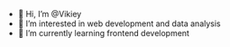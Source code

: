 - 👋 Hi, I’m @Vikiey
- 👀 I’m interested in web development and data analysis
- 🌱 I’m currently learning frontend development
<!--- 💞️ I’m looking to collaborate on ...
- 📫 How to reach me ... --->

<!---
Vikiey/Vikiey is a ✨ special ✨ repository because its `README.md` (this file) appears on your GitHub profile.
You can click the Preview link to take a look at your changes.
--->
